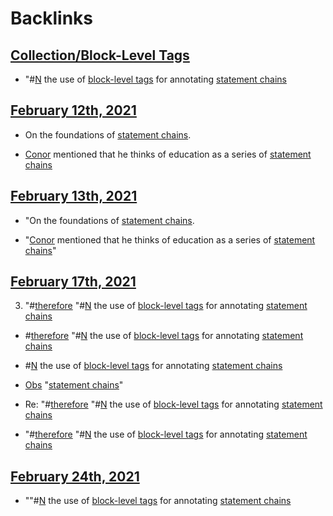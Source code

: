 
# Backlinks
## [Collection/Block-Level Tags](<Collection/Block-Level Tags.md>)
- "#[N](<N.md>) the use of [block-level tags](<block-level tags.md>) for annotating [statement chains](<statement chains.md>)

## [February 12th, 2021](<February 12th, 2021.md>)
- On the foundations of [statement chains](<statement chains.md>).

- [Conor](<Conor.md>) mentioned that he thinks of education as a series of [statement chains](<statement chains.md>)

## [February 13th, 2021](<February 13th, 2021.md>)
- "On the foundations of [statement chains](<statement chains.md>).

- "[Conor](<Conor.md>) mentioned that he thinks of education as a series of [statement chains](<statement chains.md>)"

## [February 17th, 2021](<February 17th, 2021.md>)
3. "#[therefore](<therefore.md>) "#[N](<N.md>) the use of [block-level tags](<block-level tags.md>) for annotating [statement chains](<statement chains.md>)

- #[therefore](<therefore.md>) "#[N](<N.md>) the use of [block-level tags](<block-level tags.md>) for annotating [statement chains](<statement chains.md>)

- #[N](<N.md>) the use of [block-level tags](<block-level tags.md>) for annotating [statement chains](<statement chains.md>)

- [Obs](<Obs.md>) "[statement chains](<statement chains.md>)"

- Re: "#[therefore](<therefore.md>) "#[N](<N.md>) the use of [block-level tags](<block-level tags.md>) for annotating [statement chains](<statement chains.md>)

- "#[therefore](<therefore.md>) "#[N](<N.md>) the use of [block-level tags](<block-level tags.md>) for annotating [statement chains](<statement chains.md>)

## [February 24th, 2021](<February 24th, 2021.md>)
- ""#[N](<N.md>) the use of [block-level tags](<block-level tags.md>) for annotating [statement chains](<statement chains.md>)

